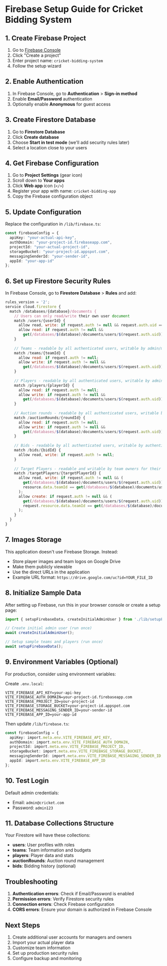 # Firebase Setup Guide for Cricket Bidding System

## 1. Create Firebase Project

1. Go to [Firebase Console](https://console.firebase.google.com/)
2. Click "Create a project"
3. Enter project name: `cricket-bidding-system`
4. Follow the setup wizard

## 2. Enable Authentication

1. In Firebase Console, go to **Authentication** > **Sign-in method**
2. Enable **Email/Password** authentication
3. Optionally enable **Anonymous** for guest access

## 3. Create Firestore Database

1. Go to **Firestore Database**
2. Click **Create database**
3. Choose **Start in test mode** (we'll add security rules later)
4. Select a location close to your users

## 4. Get Firebase Configuration

1. Go to **Project Settings** (gear icon)
2. Scroll down to **Your apps**
3. Click **Web app** icon (`</>`)
4. Register your app with name: `cricket-bidding-app`
5. Copy the Firebase configuration object

## 5. Update Configuration

Replace the configuration in `/lib/firebase.ts`:

```typescript
const firebaseConfig = {
  apiKey: "your-actual-api-key",
  authDomain: "your-project-id.firebaseapp.com", 
  projectId: "your-actual-project-id",
  storageBucket: "your-project-id.appspot.com",
  messagingSenderId: "your-sender-id",
  appId: "your-app-id"
};
```

## 6. Set up Firestore Security Rules

In Firebase Console, go to **Firestore Database** > **Rules** and add:

```javascript
rules_version = '2';
service cloud.firestore {
  match /databases/{database}/documents {
    // Users can only read/write their own user document
    match /users/{userId} {
      allow read, write: if request.auth != null && request.auth.uid == userId;
      allow read: if request.auth != null && 
        get(/databases/$(database)/documents/users/$(request.auth.uid)).data.role in ['admin', 'manager'];
    }
    
    // Teams - readable by all authenticated users, writable by admin/manager
    match /teams/{teamId} {
      allow read: if request.auth != null;
      allow write: if request.auth != null && 
        get(/databases/$(database)/documents/users/$(request.auth.uid)).data.role in ['admin', 'manager'];
    }
    
    // Players - readable by all authenticated users, writable by admin
    match /players/{playerId} {
      allow read: if request.auth != null;
      allow write: if request.auth != null && 
        get(/databases/$(database)/documents/users/$(request.auth.uid)).data.role == 'admin';
    }
    
    // Auction rounds - readable by all authenticated users, writable by admin/manager
    match /auctionRounds/{roundId} {
      allow read: if request.auth != null;
      allow write: if request.auth != null && 
        get(/databases/$(database)/documents/users/$(request.auth.uid)).data.role in ['admin', 'manager'];
    }
    
    // Bids - readable by all authenticated users, writable by authenticated users
    match /bids/{bidId} {
      allow read, write: if request.auth != null;
    }
    
    // Target Players - readable and writable by team owners for their own team
    match /targetPlayers/{targetPlayerId} {
      allow read, write: if request.auth != null && (
        get(/databases/$(database)/documents/users/$(request.auth.uid)).data.role in ['admin', 'manager'] ||
        resource.data.teamId == get(/databases/$(database)/documents/users/$(request.auth.uid)).data.teamId
      );
      allow create: if request.auth != null && (
        get(/databases/$(database)/documents/users/$(request.auth.uid)).data.role in ['admin', 'manager'] ||
        request.resource.data.teamId == get(/databases/$(database)/documents/users/$(request.auth.uid)).data.teamId
      );
    }
  }
}
```

## 7. Images Storage

This application doesn't use Firebase Storage. Instead:
- Store player images and team logos on Google Drive
- Make them publicly viewable
- Use the direct URLs in the application
- Example URL format: `https://drive.google.com/uc?id=YOUR_FILE_ID`

## 8. Initialize Sample Data

After setting up Firebase, run this in your browser console or create a setup page:

```typescript
import { setupFirebaseData, createInitialAdminUser } from './lib/setupFirebaseData';

// Create initial admin user (run once)
await createInitialAdminUser();

// Setup sample teams and players (run once)
await setupFirebaseData();
```

## 9. Environment Variables (Optional)

For production, consider using environment variables:

Create `.env.local`:
```
VITE_FIREBASE_API_KEY=your-api-key
VITE_FIREBASE_AUTH_DOMAIN=your-project-id.firebaseapp.com
VITE_FIREBASE_PROJECT_ID=your-project-id
VITE_FIREBASE_STORAGE_BUCKET=your-project-id.appspot.com
VITE_FIREBASE_MESSAGING_SENDER_ID=your-sender-id
VITE_FIREBASE_APP_ID=your-app-id
```

Then update `/lib/firebase.ts`:
```typescript
const firebaseConfig = {
  apiKey: import.meta.env.VITE_FIREBASE_API_KEY,
  authDomain: import.meta.env.VITE_FIREBASE_AUTH_DOMAIN,
  projectId: import.meta.env.VITE_FIREBASE_PROJECT_ID,
  storageBucket: import.meta.env.VITE_FIREBASE_STORAGE_BUCKET,
  messagingSenderId: import.meta.env.VITE_FIREBASE_MESSAGING_SENDER_ID,
  appId: import.meta.env.VITE_FIREBASE_APP_ID
};
```

## 10. Test Login

Default admin credentials:
- Email: `admin@cricket.com`
- Password: `admin123`

## 11. Database Collections Structure

Your Firestore will have these collections:

- **users**: User profiles with roles
- **teams**: Team information and budgets  
- **players**: Player data and stats
- **auctionRounds**: Auction round management
- **bids**: Bidding history (optional)

## Troubleshooting

1. **Authentication errors**: Check if Email/Password is enabled
2. **Permission errors**: Verify Firestore security rules
3. **Connection errors**: Check Firebase configuration
4. **CORS errors**: Ensure your domain is authorized in Firebase Console

## Next Steps

1. Create additional user accounts for managers and owners
2. Import your actual player data
3. Customize team information
4. Set up production security rules
5. Configure backup and monitoring